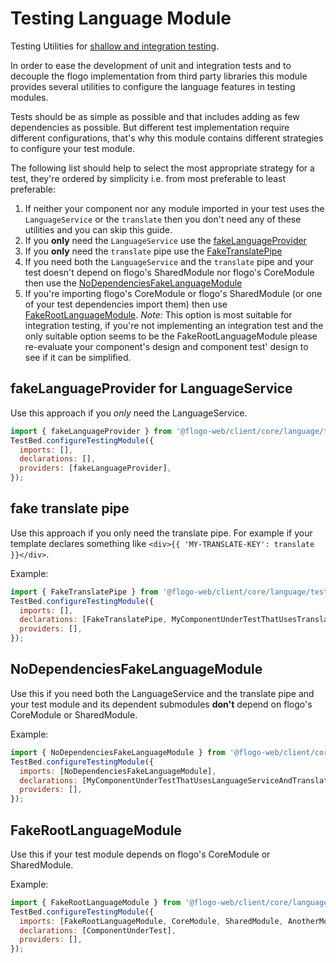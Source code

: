 # Testing Language Module

Testing Utilities for [shallow and integration testing](https://vsavkin.com/three-ways-to-test-angular-2-components-dcea8e90bd8d).

In order to ease the development of unit and integration tests and to decouple the flogo implementation from third party
libraries this module provides several utilities to configure the language features in testing modules.

Tests should be as simple as possible and that includes adding as few dependencies as possible. But different test implementation
require different configurations, that's why this module contains different strategies to configure your test module.

The following list should help to select the most appropriate strategy for a test, they're ordered by simplicity
i.e. from most preferable to least preferable:

1. If neither your component nor any module imported in your test uses the `LanguageService` or the `translate` then
   you don't need any of these utilities and you can skip this guide.
2. If you **only** need the `LanguageService` use the [fakeLanguageProvider](#fakeLanguageprovider-for-languageservice)
3. If you **only** need the `translate` pipe use the [FakeTranslatePipe](#fake-translate-pipe)
4. If you need both the `LanguageService` and the `translate` pipe and your test doesn't depend on flogo's SharedModule
   nor flogo's CoreModule then use the [NoDependenciesFakeLanguageModule](#nodependenciesfakelanguagemodule)
5. If you're importing flogo's CoreModule or flogo's SharedModule (or one of your test dependencies import them) then
   use [FakeRootLanguageModule](#fakerootlanguagemodule). _Note:_ This option is most suitable for integration testing,
   if you're not implementing an integration test and the only suitable option seems to be the FakeRootLanguageModule
   please re-evaluate your component's design and component test' design to see if it can be simplified.

## fakeLanguageProvider for LanguageService

Use this approach if you _only_ need the LanguageService.

```javascript
import { fakeLanguageProvider } from '@flogo-web/client/core/language/testing';
TestBed.configureTestingModule({
  imports: [],
  declarations: [],
  providers: [fakeLanguageProvider],
});
```

## fake translate pipe

Use this approach if you only need the translate pipe.
For example if your template declares something like `<div>{{ 'MY-TRANSLATE-KEY': translate }}</div>`.

Example:

```javascript
import { FakeTranslatePipe } from '@flogo-web/client/core/language/testing';
TestBed.configureTestingModule({
  imports: [],
  declarations: [FakeTranslatePipe, MyComponentUnderTestThatUsesTranslatePipe],
  providers: [],
});
```

## NoDependenciesFakeLanguageModule

Use this if you need both the LanguageService and the translate pipe and your test module and its dependent submodules
**don't** depend on flogo's CoreModule or SharedModule.

Example:

```javascript
import { NoDependenciesFakeLanguageModule } from '@flogo-web/client/core/language/testing';
TestBed.configureTestingModule({
  imports: [NoDependenciesFakeLanguageModule],
  declarations: [MyComponentUnderTestThatUsesLanguageServiceAndTranslatePipe],
  providers: [],
});
```

## FakeRootLanguageModule

Use this if your test module depends on flogo's CoreModule or SharedModule.

Example:

```javascript
import { FakeRootLanguageModule } from '@flogo-web/client/core/language/testing';
TestBed.configureTestingModule({
  imports: [FakeRootLanguageModule, CoreModule, SharedModule, AnotherModuleThatUsesCoreModuleOrSharedModule],
  declarations: [ComponentUnderTest],
  providers: [],
});
```
